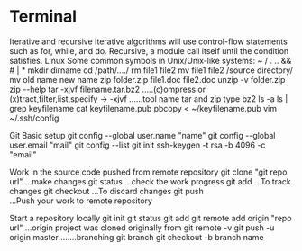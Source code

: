 # Terminal 
Iterative and recursive 
Iterative algorithms will use control-flow statements such as 
for, while, and do. Recursive, a module call itself until the condition satisfies. 
Linux 
Some common symbols in Unix/Unix-like systems: ~ / . .. && # | * 
  mkdir dirname 
  cd /path/..../
  rm file1 file2 
  mv file1 file2 /source directory/
  mv old name new name 
  zip folder.zip file1.doc file2.doc
  unzip -v folder.zip 
  zip --help 
  tar -xjvf filename.tar.bz2 
  .....(c)ompress or (x)tract,filter,list,specify -> -xjvf 
  ......tool name tar and zip type bz2 
  ls -a 
  ls | grep keyfilename 
  cat keyfilename.pub 
  pbcopy < ~/keyfilename.pub 
  vim ~/.ssh/config 

Git 
Basic setup 
  git config --global user.name "name" 
  git config --global user.email "mail"
  git config --list
  git init
  ssh-keygen -t rsa -b 4096 -c "email" 

Work in the source code pushed from remote repository
  git clone "git repo url" 
  ...make changes 
  git status 
  ...check the work progress 
  git add<file> 
  ...To track changes 
  git checkout<file> 
  ...To discard changes 
  git push  
  ...Push your work to remote repository 

Start a repository locally 
  git init 
  git status 
  git add<file>
  git remote add origin "repo url" 
   ...origin project was cloned originally from 
  git remote -v 
  git push -u origin master 
  .......branching 
  git branch 
  git checkout -b branch name 
  


  






   
